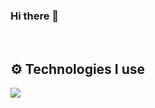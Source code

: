 ### Hi there 👋

<br />
   
## ⚙️ Technologies I use
   
<img src="https://skillicons.dev/icons?i=css,html,docker,php,laravel,symfony,express,firebase,nextjs,nestjs,mongodb,mysql,nodejs,react,redis,tailwind,ts,vscode,webpack&theme=light" />
